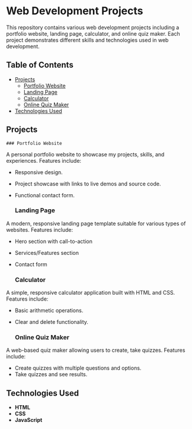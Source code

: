 # Web Development Projects

This repository contains various
web development projects including 
a portfolio website, landing page,
calculator, and online quiz maker.
Each project demonstrates different skills 
and technologies used in web development.

## Table of Contents

- [Projects](#projects)
  - [Portfolio Website](#portfolio-website)
  - [Landing Page](#landing-page)
  - [Calculator](#calculator)
  - [Online Quiz Maker](#online-quiz-maker)
- [Technologies Used](#technologies-used)

## Projects
    ### Portfolio Website

A personal portfolio website to showcase 
my projects, skills, and experiences. 
Features include:
- Responsive design. 
- Project showcase with links
  to live demos and source code. 
- Functional contact form.

  ### Landing Page

A modern, responsive landing page 
template suitable for various types 
of websites. Features include:
- Hero section with call-to-action
- Services/Features section
- Contact form

  ### Calculator

A simple, responsive calculator 
application built with HTML and CSS.
Features include:
- Basic arithmetic operations. 
- Clear and delete functionality.

  ### Online Quiz Maker

A web-based quiz maker allowing users
to create, take quizzes.
Features include:

- Create quizzes with multiple questions
  and options. 
- Take quizzes and see results. 

## Technologies Used
- **HTML**
- **CSS**
- **JavaScript**

  


